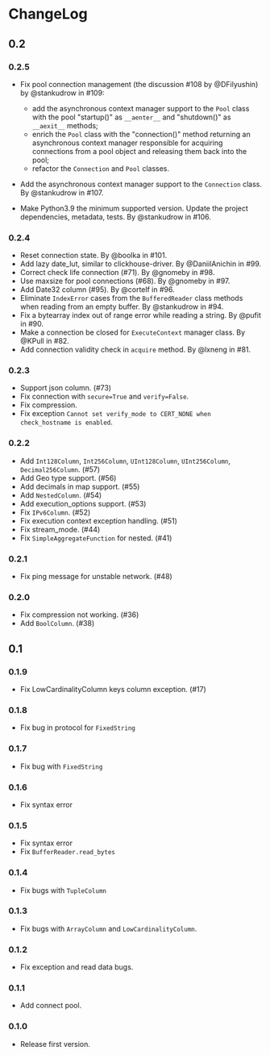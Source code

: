 # ChangeLog

## 0.2

### 0.2.5

- Fix pool connection management (the discussion #108 by @DFilyushin) by @stankudrow in #109:

  - add the asynchronous context manager support to the `Pool` class with the pool "startup()" as `__aenter__` and "shutdown()" as `__aexit__` methods;
  - enrich the `Pool` class with the "connection()" method returning an asynchronous context manager responsible for acquiring connections from a pool object and releasing them back into the pool;
  - refactor the `Connection` and `Pool` classes.
- Add the asynchronous context manager support to the `Connection` class. By @stankudrow in #107.
- Make Python3.9 the minimum supported version. Update the project dependencies, metadata, tests. By @stankudrow in #106.

### 0.2.4

- Reset connection state. By @boolka in #101.
- Add lazy date_lut, similar to clickhouse-driver. By @DaniilAnichin in #99.
- Correct check life connection (#71). By @gnomeby in #98.
- Use maxsize for pool connections (#68). By @gnomeby in #97.
- Add Date32 column (#95). By @cortelf in #96.
- Eliminate `IndexError` cases from the `BufferedReader` class methods when reading from an empty buffer. By @stankudrow in #94.
- Fix a bytearray index out of range error while reading a string. By @pufit in #90.
- Make a connection be closed for `ExecuteContext` manager class. By @KPull in #82.
- Add connection validity check in `acquire` method. By @lxneng in #81.

### 0.2.3

- Support json column. (#73)
- Fix connection with `secure=True` and `verify=False`.
- Fix compression.
- Fix exception `Cannot set verify_mode to CERT_NONE when check_hostname is enabled`.

### 0.2.2

- Add `Int128Column`, `Int256Column`, `UInt128Column`, `UInt256Column`, `Decimal256Column`. (#57)
- Add Geo type support. (#56)
- Add decimals in map support. (#55)
- Add `NestedColumn`. (#54)
- Add execution_options support. (#53)
- Fix `IPv6Column`. (#52)
- Fix execution context exception handling. (#51)
- Fix stream_mode. (#44)
- Fix `SimpleAggregateFunction` for nested. (#41)

### 0.2.1

- Fix ping message for unstable network. (#48)

### 0.2.0

- Fix compression not working. (#36)
- Add `BoolColumn`. (#38)

## 0.1

### 0.1.9

- Fix LowCardinalityColumn keys column exception. (#17)

### 0.1.8

- Fix bug in protocol for `FixedString`

### 0.1.7

- Fix bug with `FixedString`

### 0.1.6

- Fix syntax error

### 0.1.5

- Fix syntax error
- Fix `BufferReader.read_bytes`

### 0.1.4

- Fix bugs with `TupleColumn`

### 0.1.3

- Fix bugs with `ArrayColumn` and `LowCardinalityColumn`.

### 0.1.2

- Fix exception and read data bugs.

### 0.1.1

- Add connect pool.

### 0.1.0

- Release first version.
